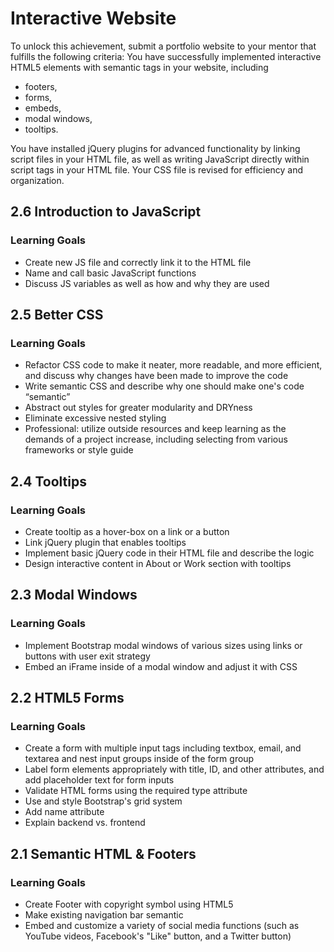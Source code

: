 # Interactive Website

To unlock this achievement, submit a portfolio website to your mentor that fulfills the following criteria:
You have successfully implemented interactive HTML5 elements with semantic tags in your website, including

- footers, 
- forms,
- embeds,
- modal windows,
- tooltips.

You have installed jQuery plugins for advanced functionality by linking script files in your HTML file, as well as writing JavaScript directly within script tags in your HTML file. Your CSS file is revised for efficiency and organization.

## 2.6 Introduction to JavaScript

### Learning Goals

- Create new JS file and correctly link it to the HTML file
- Name and call basic JavaScript functions
- Discuss JS variables as well as how and why they are used

## 2.5 Better CSS

### Learning Goals

- Refactor CSS code to make it neater, more readable, and more efficient, and discuss why changes have been made to improve the code
- Write semantic CSS and describe why one should make one's code “semantic” 
- Abstract out styles for greater modularity and DRYness
- Eliminate excessive nested styling
- Professional: utilize outside resources and keep learning as the demands of a project increase, including selecting from various frameworks or style guide

## 2.4 Tooltips

### Learning Goals

- Create tooltip as a hover-box on a link or a button
- Link jQuery plugin that enables tooltips
- Implement basic jQuery code in their HTML file and describe the logic
- Design interactive content in About or Work section with tooltips

## 2.3 Modal Windows

### Learning Goals

- Implement Bootstrap modal windows of various sizes using links or buttons with user exit strategy
- Embed an iFrame inside of a modal window and adjust it with CSS

## 2.2 HTML5 Forms

### Learning Goals

- Create a form with multiple input tags including textbox, email, and textarea and nest input groups inside of the form group 
- Label form elements appropriately with title, ID, and other attributes, and add placeholder text for form inputs 
- Validate HTML forms using the required type attribute
- Use and style Bootstrap's grid system
- Add name attribute
- Explain backend vs. frontend

## 2.1 Semantic HTML & Footers

### Learning Goals

- Create Footer with copyright symbol using HTML5
- Make existing navigation bar semantic
- Embed and customize a variety of social media functions (such as YouTube videos, Facebook's "Like" button, and a Twitter button)

